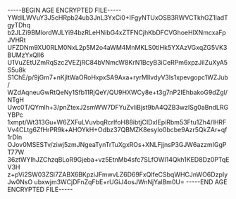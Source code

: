 -----BEGIN AGE ENCRYPTED FILE-----
YWdlLWVuY3J5cHRpb24ub3JnL3YxCi0+IFgyNTUxOSB3RWVCTkhGZ1ladTgyTDhq
b2JLZi9BMlordWJLYi94bzRLeHNibG4xZTFNCjhKbDFCVGhoeHlXNmcxaFpJVHRt
UFZDNm9XU0RLM0NxL2p5M2o4aWM4MnMKLS0tIHk5YXAzVGxqZG5VK3BUMzYxQll6
U1VuZEtUZmRqSzc2VEZjRC84bVNmcW8KrN1BcyB3iCeRPm6xpzJiIZuXyA5S5u8k
S1ChE/p/9jGm7+nKjltWaORoHxpxSA9Axa+ryrMIlvdyV3ls1xpevgopc1WZJub/
WZdAqneuGwRtQeNy1Sfb11RjQeY/QU9HXWCy8e+t3g7nP2IEhbakoG9dZgl/NTgH
Uwc0T/QYmlh+3/pnZtexJ2smWW7DFYuZvliBjst9bA4QZB3wzISg0aBndLRGYBPc
1xmpt/Wt313Gu+W6ZXFuLVuvbqRcrlfoH88ibtjCIDxIEpiRbm53Ftu1Zh4/lHRF
Vv4CLtg6ZfHrPR9k+AHOYkH+Odbz37QBMZK8esyIo0bcbe9Azr5QkZAr+qf1rDln
OJov0MSESTv/ziwj5zmJNgeaTynTrTuXgxROs+XNLFjjnsP3GJW6azzmIGgPT77W
36ztWYlhJZChzqBLoR9Gjeba+vz5EtnMb4sfc7SLfOWI14Qkh1KED8Dz0PTqEV3H
z+pVi2SW03ZSl7ZABX6BKpziJFmwvLZ6D69FxQlfeCSbqWHCJnWO6DzpIyJw0NsO
ubxwjm3WCjDFnZqFbE+rUGiJ4osJWnNjYalBm0U=
-----END AGE ENCRYPTED FILE-----
